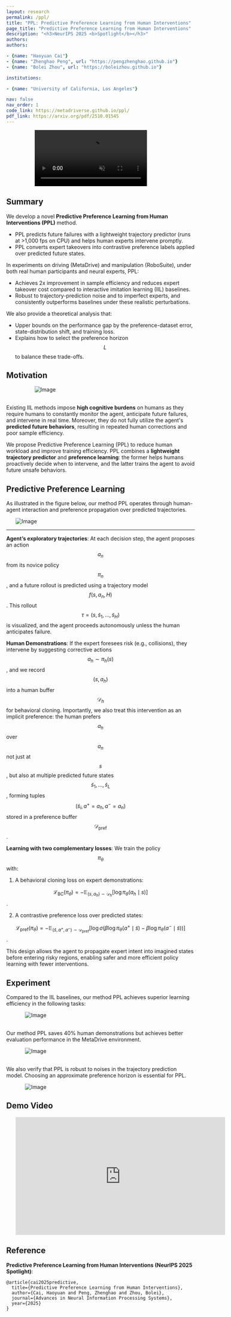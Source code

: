 ```yaml
---
layout: research
permalink: /ppl/
title: "PPL: Predictive Preference Learning from Human Interventions"
page_title: "Predictive Preference Learning from Human Interventions"
description: "<h3>NeurIPS 2025 <b>Spotlight</b></h3>"
authors:
authors:

- {name: "Haoyuan Cai"}
- {name: "Zhenghao Peng", url: "https://pengzhenghao.github.io"}
- {name: "Bolei Zhou", url: "https://boleizhou.github.io"}

institutions:

- {name: "University of California, Los Angeles"}

nav: false
nav_order: 1
code_link: https://metadriverse.github.io/ppl/
pdf_link: https://arxiv.org/pdf/2510.01545
---
```


<div class="embed-responsive embed-responsive-16by9" style="width: 70%; margin: 0 auto;">
    <video  loop autoplay muted playsinline src="../assets/img/ppl/longdemo.mp4">
    </video>
</div>
<!--research-section-splitter-->


## Summary

We develop a novel **Predictive Preference Learning from Human Interventions (PPL)** method. 

* PPL predicts future failures with a lightweight trajectory predictor (runs at >1,000 fps on CPU) and helps human experts intervene promptly. 
* PPL converts expert takeovers into contrastive preference labels applied over predicted future states.

In experiments on driving (MetaDrive) and manipulation (RoboSuite), under both  real human participants and neural experts, PPL:

* Achieves 2x improvement in sample efficiency and reduces expert takeover cost compared to interactive imitation learning (IIL) baselines.
* Robust to trajectory-prediction noise and to imperfect experts, and consistently outperforms baselines under these realistic perturbations.

We also provide a theoretical analysis that:

* Upper bounds on the performance gap by the preference-dataset error, state-distribution shift, and training loss.
* Explains how to select the preference horizon $$L$$ to balance these trade-offs.

<!--research-section-splitter-->

## Motivation

<div class="img-container" style="width: 70%; margin: 0 auto;">
    <img src="../assets/img/ppl/teaser.png" class="my-image" alt="Image" />
</div>

<br>


Existing IIL methods impose **high cognitive burdens** on humans as they require humans to constantly monitor the agent, anticipate future failures, and intervene in real time. Moreover, they do not fully utilize the agent's **predicted future behaviors**, resulting in repeated human corrections and poor sample efficiency.

We propose Predictive Preference Learning (PPL) to reduce human workload and improve training efficiency. PPL combines a **lightweight trajectory predictor** and **preference learning**: the former helps humans proactively decide when to intervene, and the latter trains the agent to avoid future unsafe behaviors.

<!--research-section-splitter-->

## Predictive Preference Learning

As illustrated in the figure below, our method PPL operates through human-agent interaction and preference propagation over predicted trajectories.

<div class="img-container" style="width: 90%; margin: 0 auto;">
    <img src="../assets/img/ppl/method.png" class="my-image" alt="Image" />
</div>

---

**Agent’s exploratory trajectories**: At each decision step, the agent proposes an action 
$$ a_n $$ 
from its novice policy 
$$ \pi_n $$,
and a future rollout is predicted using a trajectory model 
$$ f(s, a_n, H) $$. 
This rollout 
$$ \tau = (s, \tilde{s}_1, \dots, \tilde{s}_H) $$
is visualized, and the agent proceeds autonomously unless the human anticipates failure.

**Human Demonstrations**: If the expert foresees risk (e.g., collisions), they intervene by suggesting corrective actions 
$$ a_h \sim \pi_h(s) $$,
and we record 
$$ (s, a_h) $$ 
into a human buffer 
$$ \mathcal{D}_h $$
for behavioral cloning. Importantly, we also treat this intervention as an implicit preference: the human prefers 
$$ a_h $$ 
over 
$$ a_n $$
not just at 
$$ s $$,
but also at multiple predicted future states 
$$ \tilde{s}_1, \dots, \tilde{s}_L $$,
forming tuples 
$$ (\tilde{s}_i, a^+ = a_h, a^- = a_n) $$
stored in a preference buffer 
$$ \mathcal{D}_\text{pref} $$.


**Learning with two complementary losses**: We train the policy $$\pi_\theta$$ with:

1) A behavioral cloning loss on expert demonstrations:

 $$\mathcal{L}_{\text{BC}}(\pi_\theta) = -\mathbb{E}_{(s, a_h) \sim \mathcal{D}_h} \left[ \log \pi_\theta(a_h \mid s) \right]$$.  

2) A contrastive preference loss over predicted states:

$$\mathcal{L}_{\text{pref}}(\pi_\theta) = -\mathbb{E}_{(\tilde{s}, a^+, a^-) \sim \mathcal{D}_\text{pref}} \left[ \log \sigma \left( \beta \log \pi_\theta(a^+ \mid \tilde{s}) - \beta \log \pi_\theta(a^- \mid \tilde{s}) \right) \right]$$.

This design allows the agent to propagate expert intent into imagined states before entering risky regions, enabling safer and more efficient policy learning with fewer interventions.

<!--research-section-splitter-->

## Experiment

Compared to the IIL baselines, our method PPL achieves superior learning efficiency in the following tasks:

<div class="img-container" style="width: 80%; margin: 0 auto;">
    <img src="../assets/img/ppl/exp24.png" class="my-image" alt="Image" />
</div>


<br>

Our method PPL saves 40% human demonstrations but achieves better evaluation performance in the MetaDrive environment.

<div class="img-container" style="width: 80%; margin: 0 auto;">
    <img src="../assets/img/ppl/tab1.png" class="my-image" alt="Image" />
</div>


<br>

We also verify that PPL is robust to noises in the trajectory prediction model. Choosing an approximate preference horizon is essential for PPL.

<div class="img-container" style="width: 80%; margin: 0 auto;">
    <img src="../assets/img/ppl/f3.png" class="my-image" alt="Image" />
</div>


<!--research-section-splitter-->

## Demo Video

<div class="embed-responsive embed-responsive-16by9" style="width: 90%; margin: 0 auto;">
<iframe width="560" height="315" src="https://www.youtube.com/embed/__Zv9C-BiiY?si=G1DTyPRewdfAuoxU" title="YouTube video player" frameborder="0" allow="accelerometer; autoplay; clipboard-write; encrypted-media; gyroscope; picture-in-picture; web-share" referrerpolicy="strict-origin-when-cross-origin" allowfullscreen></iframe>
</div>



<!--research-section-splitter-->

## Reference

**Predictive Preference Learning from Human Interventions (NeurIPS 2025 Spotlight)**:
```plain
@article{cai2025predictive,
  title={Predictive Preference Learning from Human Interventions},
  author={Cai, Haoyuan and Peng, Zhenghao and Zhou, Bolei},
  journal={Advances in Neural Information Processing Systems},
  year={2025}
}   
```



<!-- **Acknowledgement**: The project was supported by NSF grants CCF-2344955 and IIS-2339769. ZP is supported by the Amazon Fellowship via UCLA Science Hub. -->